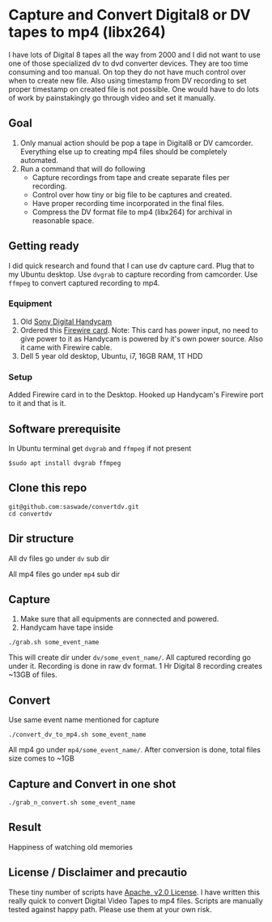 # Capture and Convert Digital8 or DV tapes to mp4 (libx264)
I have lots of Digital 8 tapes all the way from 2000 and
I did not want to use one of those specialized dv to dvd converter devices. They are too time consuming and too manual.
On top they do not have much control over when to create new file. Also using timestamp from DV recording to set proper
timestamp on created file is not possible. One would have to do lots of work by painstakingly go through video and set it
manually.

## Goal
1. Only manual action should be pop a tape in Digital8 or DV camcorder. Everything else up to creating mp4 files should be completely automated.
2. Run a command that will do following
   * Capture recordings from tape and create separate files per recording.
   * Control over how tiny or big file to be captures and created.
   * Have proper recording time incorporated in the final files.
   * Compress the DV format file to mp4 (libx264) for archival in reasonable space.

## Getting ready
I did quick research and found that I can use dv capture card. Plug that to my Ubuntu desktop. Use ```dvgrab```
to capture recording from camcorder. Use ```ffmpeg``` to convert captured recording to mp4.

### Equipment
 1. Old [Sony Digital Handycam](https://esupport.sony.com/US/p/model-home.pl?mdl=DCRTRV510&LOC=3)
 2. Ordered this [Firewire card](https://www.amazon.com/Firewire-Expansion-Rosewill-RC-504-Controller/dp/B004F3DM6C). Note: This card has power input, no need to give power to it as Handycam is powered by it's own power source. Also it came with Firewire cable.
 3. Dell 5 year old desktop, Ubuntu, i7, 16GB RAM, 1T HDD

### Setup
Added Firewire card in to the Desktop. Hooked up Handycam's Firewire port to it and that is it.


## Software prerequisite

In Ubuntu terminal get ```dvgrab``` and ```ffmpeg``` if not present
```
$sudo apt install dvgrab ffmpeg
```

## Clone this repo
```
git@github.com:saswade/convertdv.git
cd convertdv
```

## Dir structure
All dv files go under ```dv``` sub dir

All mp4 files go under ```mp4``` sub dir

## Capture
1. Make sure that all equipments are connected and powered. 
1. Handycam have tape inside
```
./grab.sh some_event_name
```
This will create dir under
```dv/some_event_name/```.
All captured recording go under it. Recording is done in raw dv format. 
1 Hr Digital 8 recording creates ~13GB of files.
## Convert
Use same event name mentioned for capture
```
./convert_dv_to_mp4.sh some_event_name
```
All mp4 go under
```mp4/some_event_name/```.
After conversion is done, total files size comes to ~1GB
## Capture and Convert in one shot
```
./grab_n_convert.sh some_event_name
```
## Result
Happiness of watching old memories

## License / Disclaimer and precautio
These tiny number of scripts have [Apache, v2.0 License](https://www.apache.org/licenses/LICENSE-2.0).
I have written this really quick to convert Digital Video Tapes to mp4 files. Scripts are manually tested against happy path. Please use them at your own risk. 

